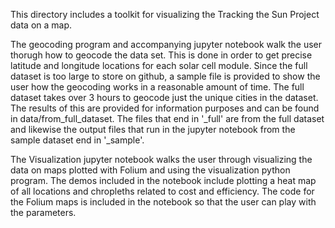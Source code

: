 This directory includes a toolkit for visualizing the Tracking the Sun Project data on a map.

The geocoding program and accompanying jupyter notebook walk the user thorugh how to geocode the data set. This is done in order to get precise latitude and longitude locations for each solar cell module. Since the full dataset is too large to store on github, a sample file is provided to show the user how the geocoding works in a reasonable amount of time. The full dataset takes over 3 hours to geocode just the unique cities in the dataset. The results of this are provided for information purposes and can be found in data/from_full_dataset. The files that end in '_full' are from the full dataset and likewise the output files that run in the jupyter notebook from the sample dataset end in '_sample'.

The Visualization jupyter notebook walks the user through visualizing the data on maps plotted with Folium and using the visualization python program. The demos included in the notebook include plotting a heat map of all locations and chropleths related to cost and efficiency. The code for the Folium maps is included in the notebook so that the user can play with the parameters.
